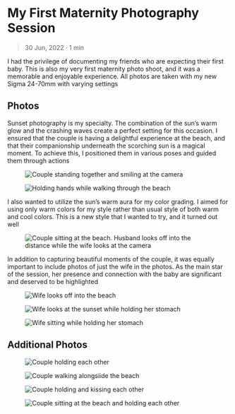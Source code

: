 

# My First Maternity Photography Session

> 30 Jun, 2022 · 1 min

I had the privilege of documenting my friends who are
expecting their first baby. This is also my very first maternity photo shoot, and
it was a memorable and enjoyable experience. All photos are taken with my new
Sigma 24-70mm with varying settings


## Photos

Sunset photography is my specialty. The combination of the sun&rsquo;s warm glow and
the crashing waves create a perfect setting for this occasion. I ensured that
the couple is having a delightful experience at the beach, and that their
companionship underneath the scorching sun is a magical moment. To
achieve this, I positioned them in various poses and guided them through actions

<figure>

<img src="https://res.cloudinary.com/buraiyen/image/upload/c_scale,w_800/v1620240510/BEN_Website/blog/Maternity/BEN_maternity1.webp" alt="Couple standing together and smiling at the camera" />

</figure>

<figure>

<img src="https://res.cloudinary.com/buraiyen/image/upload/c_scale,w_800/v1620240510/BEN_Website/blog/Maternity/BEN_maternity2.webp" alt="Holding hands while walking through the beach" />

</figure>

I also wanted to utilize the sun&rsquo;s warm aura for my color grading. I
aimed for using only warm colors for my style rather than usual style of both
warm and cool colors. This is a new style that I wanted to try, and it turned
out well

<figure>

<img src="https://res.cloudinary.com/buraiyen/image/upload/c_scale,w_800/v1620240510/BEN_Website/blog/Maternity/BEN_maternity6.webp" alt="Couple sitting at the beach. Husband looks off into the distance while the wife looks at the camera" />

</figure>

In addition to capturing beautiful moments of the couple, it was equally
important to include photos of just the wife in the photos. As the main star of
the session, her presence and connection with the baby are significant and
deserved to be highlighted

<figure>

<img src="https://res.cloudinary.com/buraiyen/image/upload/c_scale,w_800/v1620240510/BEN_Website/blog/Maternity/BEN_maternity8.webp" alt="Wife looks off into the beach" />

</figure>

<figure>

<img src="https://res.cloudinary.com/buraiyen/image/upload/c_scale,w_800/v1620240510/BEN_Website/blog/Maternity/BEN_maternity9.webp" alt="Wife looks at the sunset while holding her stomach" />

</figure>

<figure>

<img src="https://res.cloudinary.com/buraiyen/image/upload/c_scale,w_800/v1620240510/BEN_Website/blog/Maternity/BEN_maternity10.webp" alt="Wife sitting while holding her stomach" />

</figure>


## Additional Photos

<figure>

<img src="https://res.cloudinary.com/buraiyen/image/upload/c_scale,w_800/v1620240510/BEN_Website/blog/Maternity/BEN_maternity3.webp" alt="Couple holding each other" />

</figure>

<figure>

<img src="https://res.cloudinary.com/buraiyen/image/upload/c_scale,w_800/v1620240510/BEN_Website/blog/Maternity/BEN_maternity4.webp" alt="Couple walking alongsiide the beach" />

</figure>

<figure>

<img src="https://res.cloudinary.com/buraiyen/image/upload/c_scale,w_800/v1620240510/BEN_Website/blog/Maternity/BEN_maternity5.webp" alt="Couple holding and kissing each other" />

</figure>

<figure>

<img src="https://res.cloudinary.com/buraiyen/image/upload/c_scale,w_800/v1620240510/BEN_Website/blog/Maternity/BEN_maternity7.webp" alt="Couple sitting at the beach and holding each other" />

</figure>

